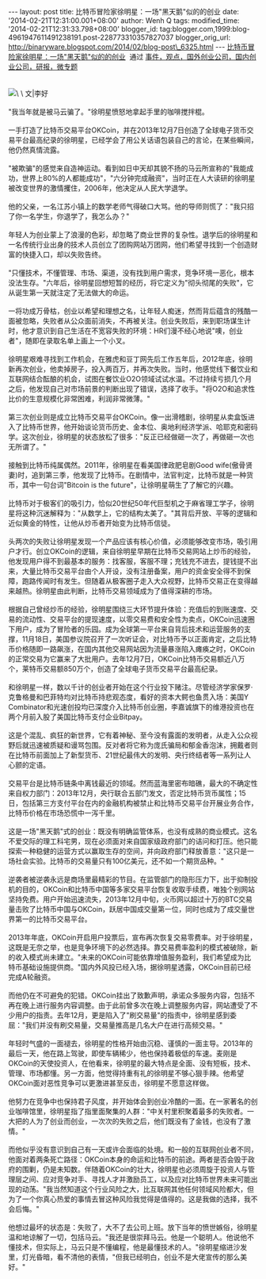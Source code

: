 --- layout: post title: 比特币冒险家徐明星：一场"黑天鹅"似的的创业 date:
'2014-02-21T12:31:00.001+08:00' author: Wenh Q tags: modified\_time:
'2014-02-21T12:31:33.798+08:00' blogger\_id:
tag:blogger.com,1999:blog-4961947611491238191.post-228773310357827037
blogger\_orig\_url:
http://binaryware.blogspot.com/2014/02/blog-post\_6325.html ---
[比特币冒险家徐明星：一场"黑天鹅"似的的创业](http://www.kuailiyu.com/article/8386.html)  通过
[事件，观点，国外创业公司，国内创业公司，研报，微专题](http://www.kuailiyu.com/)\
\
\
![](https://images-blogger-opensocial.googleusercontent.com/gadgets/proxy?url=http%3A%2F%2Fwww.kuailiyu.com%2Fuploadfile%2F2014%2F0221%2F20140221112303569.jpg&container=blogger&gadget=a&rewriteMime=image%2F*)\
\
文|李好\
\
"我当年就是被马云骗了。"徐明星愤怒地拿起手里的咖啡搅拌棍。\
\
一手打造了比特币交易平台OKCoin，并在2013年12月7日创造了全球电子货币交易平台最高纪录的徐明星，已经学会了用公关话语包装自己的言论，在某些瞬间，他仍然真情流露。\
\
"被欺骗"的感觉来自造神运动。看到如日中天却其貌不扬的马云所宣称的"我能成功，世界上80%的人都能成功"，"六分钟完成融资"，当时正在人大读研的徐明星被改变世界的激情攫住，2006年，他决定从人民大学退学。\
\
他的父亲，一名江苏小镇上的数学老师气得破口大骂。他的导师则慌了："我只招了你一名学生，你退学了，我怎么办？"\
\
年轻人为创业蒙上了浪漫的色彩，却忽略了商业世界的复杂性。退学后的徐明星和一名传统行业出身的技术人员创立了团购网站万团网，他们希望寻找到一个创造财富的快捷入口，却以失败告终。\
\
"只懂技术，不懂管理、市场、渠道，没有找到用户需求，竞争环境一恶化，根本没法生存。"六年后，徐明星回想短暂的经历，将它定义为"彻头彻尾的失败"，它从诞生第一天就注定了无法做大的命运。\
\
一将功成万骨枯，创业以希望和理想之名，让年轻人痴迷，然而背后蕴含的残酷一面被忽略，失败者从公众面前消失，不再被关注。创业失败后，来到职场谋生计时，他才意识到自己生活在不宽容失败的环境：HR们漫不经心地说"噢，创业者"，随即在录取名单上画上一个小叉。\
\
徐明星艰难寻找到工作机会，在雅虎和豆丁网先后工作五年后，2012年底，徐明新再次创业，他卖掉房子，投入两百万，并再次失败。当时，他感觉线下餐饮业和互联网结合酝酿的机会，试图在餐饮业O2O领域试试水温。不过持续亏损几个月之后，他发现自己对市场前景的判断出现了错误，选择了收手。"将O2O和追求性比价的生意规模化非常困难，利润非常微薄。"\
\
第三次创业则是成立比特币交易平台OKCoin。像一出滑稽剧，徐明星从卖盒饭进入了比特币世界，他开始谈论货币历史、金本位、奥地利经济学派、哈耶克和密码学。这次创业，徐明星的状态放松了很多："反正已经做砸一次了，再做砸一次也无所谓了。"\
\
接触到比特币纯属偶然。2011年，徐明星在看美国律政肥皂剧Good
wife(傲骨贤妻)时，追到第三季，他发现了比特币。在剧情中，法官判定，比特币就是一种货币，其中一句台词"Bitcoin
is the future"，让徐明星萌生了了解它的兴趣。\
\
比特币对于极客们的吸引力，恰似20世纪50年代巨型机之于麻省理工学子，徐明星将这种沉迷解释为："从数学上，它的结构太美了。"其背后开放、平等的逻辑和近似黄金的特性，让他从炒币者开始变为比特币信徒。\
\
头两次的失败让徐明星发现一个产品应该有核心价值，必须能够改变市场，吸引用户才行。创立OKCoin的逻辑，来自徐明星早期在比特币交易网站上炒币的经验，他发现用户得不到最基本的服务：找客服，客服不理；充钱充不进去，提钱提不出来，大量比特币交易平台由个人开设，没有注册备案，用户的资金安全得不到保障，跑路传闻时有发生。但随着从极客圈子走入大众视野，比特币交易正在变得越来越热。徐明星由此判断，比特币交易领域成为了值得深耕的市场。\
\
根据自己曾经炒币的经验，徐明星围绕三大环节提升体验：充值后的到账速度、交易的流动性、交易平台的提现速度，以零交易费和安全性为卖点，OKCoin迅速圈下用户，成为了冒险者的乐园。成为全球第一平台来自背后技术和运营服务的支撑，11月18日，美国参议院召开了一次听证会，对比特币予以正面肯定，之后比特币价格随即一路飙涨，在国内其他交易网站因为流量暴涨陷入瘫痪之时，OKCoin的正常交易为它赢来了大批用户。去年12月7日，OKCoin比特币交易额近八万个，莱特币交易额850万个，创造了全球电子货币交易平台最高纪录。\
\
和徐明星一样，数以千计的创业者开始在这个行业投下赌注。尽管经济学家保罗·克鲁格曼和巴菲特均对比特币持悲观态度，看好的资本大鳄也鱼贯入场：美国Y
Combinator和光速创投均已深度介入比特币创业圈，李嘉诚旗下的维港投资也在两个月前入股了美国比特币支付企业Bitpay。\
\
这是个混乱、疯狂的新世界，它有着神秘、至今没有露面的发明者，从走入公众视野后就迅速被质疑和谩骂包围。反对者将它称为庞氏骗局和郁金香泡沫，拥戴者则在比特币前面加上了新型货币、21世纪最伟大的发明、央行终结者等一系列让人心颤的定语。\
\
交易平台是比特币链条中离钱最近的领域。然而蓝海里密布暗礁，最大的不确定性来自权力部门：2013年12月，央行联合五部门发文，否定比特币货币属性；15日，包括第三方支付平台在内的金融机构被禁止和比特币交易平台开展业务合作，比特币价格在市场恐慌中一泻千里。\
\
这是一场"黑天鹅"式的创业：既没有明确监管体系，也没有成熟的商业模式。这名不爱交际的理工科宅男，现在必须面对来自国家级政府部门的诘问和打压。他只能探索一种稳健的运营方式以赢取生存的空间，并向政府部门释放善意："这只是一场社会实验。比特币的交易量只有100亿美元，还不如一个期货品种。"\
\
逆袭者被逆袭永远是商场里最精彩的节目。在监管部门的隐形压力下，出于抑制投机的目的，OKCoin和比特币中国等多家交易平台恢复收取手续费，唯独个别网站坚持免费。用户开始迅速流失，2013年12月中旬，火币网以超过十万的BTC交易量击败了比特币中国与OKCoin，跃居中国成交量第一位，同时也成为了成交量世界第一的比特币交易平台。\
\
2013年年底，OKCoin开启用户投票后，宣布再次恢复交易零费率。对于徐明星，这既是无奈之举，也是竞争环境下的必然选择。靠交易费率盈利的模式被破除，新的收入模式尚未建立。"未来的OKCoin可能依靠增值服务盈利，我们希望成为比特币基础设施提供商。"国内外风投已经入场，据徐明星透露，OKCoin目前已经完成A轮融资。\
\
而他仍在不可避免的犯错。OKCoin挂出了致歉声明，承诺众多服务内容，包括不再在晚上进行服务内容调整。由于此前曾多次在晚上调整服务内容，网站遭受了不少用户的指责。去年12月，更是陷入了"刷交易量"的指责中，徐明星感到委屈："我们并没有刷交易量，交易量推高是几名大户在进行高频交易。"\
\
年轻时气盛的一面褪去，徐明星的性格开始由沉稳、谨慎的一面主导。2013年的最后一天，他在路上驾驶，即使车辆稀少，他也保持着极低的车速。麦刚是OKCoin的天使投资人，在他看来，徐明星的最大特点是全面、没有短板，技术、管理、市场都懂。另一方面，他觉得持重有礼的徐明星不够心狠手辣。他希望OKCoin面对恶性竞争可以更激进甚至反击，徐明星不愿意这样做。\
\
他努力在竞争中也保持君子风度，并开始体会到创业冷酷的一面。在一家著名的创业咖啡馆里，徐明星指了指里面聚集的人群："中关村里积聚着最多的失败者。一大把的人为了创业而创业，一次次的失败之后，他们既没有了金钱，也没有了激情。"\
\
而他似乎没有意识到自己有一天或许会面临的处境。和一般的互联网创业者不同，他面对着两条死亡路径：OKCoin本身的命运和比特币的前途。两者是否会毁于政府的围剿，仍是未知数。伴随着OKCoin的壮大，徐明星也必须周旋于投资人与管理层之间、应对竞争对手、寻找人才并激励员工，以及应对比特币世界未来可能出现的动荡。"我当然知道这个行业风险之大，比互联网其他任何领域风险都大，但为了一个你真心热爱的事情去冒这种风险我觉得是值得的。这是我做的选择，我不会后悔。"\
\
他想过最坏的状态是：失败了，大不了去公司上班。放下当年的愤世嫉俗，徐明星温和地谅解了一切，包括马云。"我还是很崇拜马云。他是一个聪明人。他说他不懂技术，但实际上，马云只是不懂编程，他是最懂技术的人。"徐明星缩进沙发里，灯光昏暗，看不清他的表情，"但我已经明白，创业不是大佬宣传的那么美好。"
